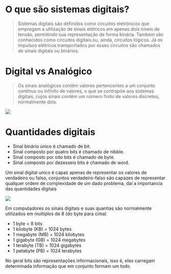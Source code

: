 # O que são sistemas digitais?

> Sistemas digitais são definidos como circuitos eletrônicos que empregam a utilização de sinais elétricos em apenas dois níveis de tensão, permitindo sua representação de forma binária. Também são conhecidos como circuitos digitais ou, ainda, circuitos lógicos. Já os impulsos elétricos transportados por esses circuitos são chamados de sinais digitais ou binários.

# Digital vs Analógico

> Os sinais analógicos contêm valores pertencentes a um conjunto contínuo ou infinito de valores, o que se contrapõe aos sistemas digitais, cujos sinais contêm um número finito de valores discretos, normalmente dois.

![](https://senac.blackboard.com/bbcswebdav/pid-9295177-dt-content-rid-238705115_1/institution/Senac%20RS/_cursos_tecnicos/TDS/UC01/conteudos/HTML/01_sistemas_digitais/objetos/fig06.jpg)

# Quantidades digitais

- Sinal binário único é chamado de bit.
- Sinal composto por quatro bits é chamado de nibble.
- Sinal composto por oito bits é chamado de byte.
- Sinal composto por dezesseis bits é chamado de word.

Um sinal digital unico é capaz apenas de representar os valores de verdadeiro ou falso, conjuntos verdadeiro-falso são capazes de representar qualquer ordem de complexidade de um dado problema, daí a importancia das quantidades digitais

![](https://sites.google.com/site/profferdesiqprogaplicccomput/aulas/1-caracterizacao-e-analise-das-formas-de-traducao-de-programas-de-uma-linguagem-de-alto-nivel-para-um-programa-executave)

Em computadores os sinais digitais e suas quantias são normalmente utilizados em multiplos de 8 (do byte para cima)

- 1 byte = 8 bits
- 1 kilobyte (KB) = 1024 bytes
- 1 megabyte (MB) = 1024 kilobytes
- 1 gigabyte (GB) = 1024 megabytes
- 1 terabyte (TB) = 1024 gigabytes
- 1 petabyte (PB) = 1024 terabytes

No geral bits são representações informacionais, isso é, eles carregam determinada informação que em conjunto formam um todo.
